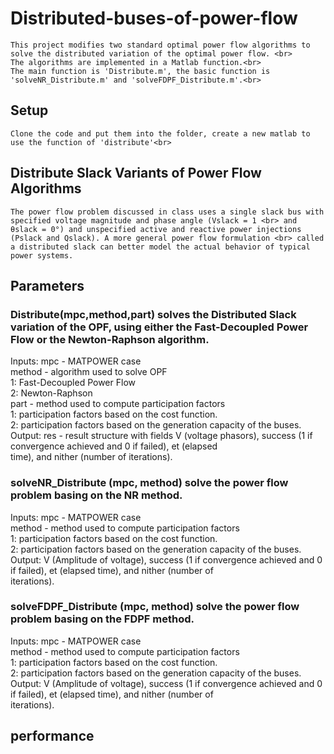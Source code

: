 # Distributed-buses-of-power-flow
    This project modifies two standard optimal power flow algorithms to solve the distributed variation of the optimal power flow. <br>
    The algorithms are implemented in a Matlab function.<br>
    The main function is 'Distribute.m', the basic function is 'solveNR_Distribute.m' and 'solveFDPF_Distribute.m'.<br>

## Setup
    Clone the code and put them into the folder, create a new matlab to use the function of 'distribute'<br>
    
## Distribute Slack Variants of Power Flow Algorithms
    The power flow problem discussed in class uses a single slack bus with specified voltage magnitude and phase angle (Vslack = 1 <br> and θslack = 0°) and unspecified active and reactive power injections (Pslack and Qslack). A more general power flow formulation <br> called a distributed slack can better model the actual behavior of typical power systems.
    
## Parameters
### Distribute(mpc,method,part) solves the Distributed Slack variation of the OPF, using either the Fast-Decoupled Power Flow or the Newton-Raphson algorithm. 
Inputs: mpc - MATPOWER case <br>
        method - algorithm used to solve OPF <br>
                 1: Fast-Decoupled Power Flow <br>
                 2: Newton-Raphson <br>
        part - method used to compute participation factors <br>
                 1: participation factors based on the cost function. <br>
                 2: participation factors based on the generation capacity of the buses. <br>
Output: res - result structure with fields V (voltage phasors), success (1 if convergence achieved and 0 if failed), et (elapsed <br> time), and  nither (number of iterations).
### solveNR_Distribute (mpc, method) solve the power flow problem basing on the NR method.

Inputs: mpc - MATPOWER case <br>
        method - method used to compute participation factors<br>
                 1: participation factors based on the cost function.<br>
                 2: participation factors based on the generation capacity of the buses.<br>
Output: V (Amplitude of voltage), success (1 if convergence achieved and 0 if failed), et (elapsed time), and nither (number of <br> iterations).
### solveFDPF_Distribute (mpc, method) solve the power flow problem basing on the FDPF method.
Inputs: mpc - MATPOWER case <br>
        method - method used to compute participation factors <br>
                 1: participation factors based on the cost function. <br>
                 2: participation factors based on the generation capacity of the buses.<br>
Output: V (Amplitude of voltage), success (1 if convergence achieved and 0 if failed), et (elapsed time), and nither (number of <br> iterations).<br>

## performance
